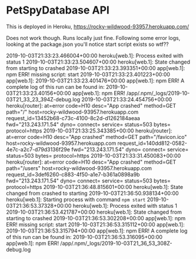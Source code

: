 # PetSpyDatabase API

This is deployed in Heroku, https://rocky-wildwood-93957.herokuapp.com/

Does not work though. Runs locally just fine. Following some error logs, looking at the package.json you'll notice start script exists so wtf??

2019-10-03T21:33:23.466004+00:00 heroku[web.1]: Process exited with status 1
2019-10-03T21:33:23.504607+00:00 heroku[web.1]: State changed from starting to crashed
2019-10-03T21:33:23.393351+00:00 app[web.1]: npm ERR! missing script: start
2019-10-03T21:33:23.401223+00:00 app[web.1]:
2019-10-03T21:33:23.401476+00:00 app[web.1]: npm ERR! A complete log of this run can be found in:
2019-10-03T21:33:23.40156+00:00 app[web.1]: npm ERR!     /app/.npm/_logs/2019-10-03T21_33_23_394Z-debug.log
2019-10-03T21:33:24.454756+00:00 heroku[router]: at=error code=H10 desc="App crashed" method=GET path="/" host=rocky-wildwood-93957.herokuapp.com request_id=13452b68-c73c-4100-8c2d-d1262184aeaa fwd="213.243.171.54" dyno= connect= service= status=503 bytes= protocol=https
2019-10-03T21:33:25.343385+00:00 heroku[router]: at=error code=H10 desc="App crashed" method=GET path="/favicon.ico" host=rocky-wildwood-93957.herokuapp.com request_id=140dd812-0582-4e7c-a2c7-d79d3136f29e fwd="213.243.171.54" dyno= connect= service= status=503 bytes= protocol=https
2019-10-03T21:33:31.450083+00:00 heroku[router]: at=error code=H10 desc="App crashed" method=GET path="/users" host=rocky-wildwood-93957.herokuapp.com request_id=3def6260-c883-4f50-a1e7-b361a0898a9b fwd="213.243.171.54" dyno= connect= service= status=503 bytes= protocol=https
2019-10-03T21:36:48.815601+00:00 heroku[web.1]: State changed from crashed to starting
2019-10-03T21:36:50.938134+00:00 heroku[web.1]: Starting process with command `npm start`
2019-10-03T21:36:53.37328+00:00 heroku[web.1]: Process exited with status 1
2019-10-03T21:36:53.421787+00:00 heroku[web.1]: State changed from starting to crashed
2019-10-03T21:36:53.302208+00:00 app[web.1]: npm ERR! missing script: start
2019-10-03T21:36:53.315112+00:00 app[web.1]:
2019-10-03T21:36:53.315794+00:00 app[web.1]: npm ERR! A complete log of this run can be found in:
2019-10-03T21:36:53.316095+00:00 app[web.1]: npm ERR!     /app/.npm/_logs/2019-10-03T21_36_53_308Z-debug.log

